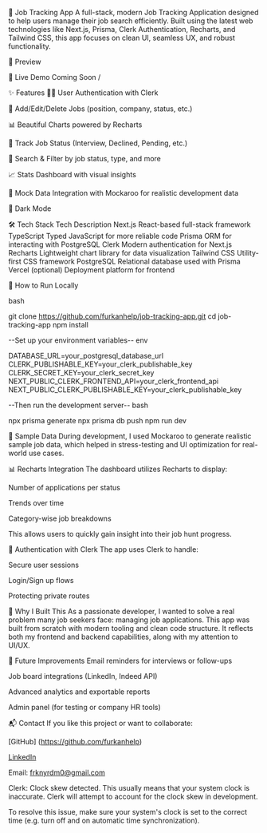 💼 
Job Tracking App
A full-stack, modern Job Tracking Application designed to help users manage their job search efficiently. Built using the latest web technologies like Next.js, Prisma, Clerk Authentication, Recharts, and Tailwind CSS, this app focuses on clean UI, seamless UX, and robust functionality.

📸 Preview


🚀 Live Demo
Coming Soon /

✨ Features
🧑‍💼 User Authentication with Clerk

📄 Add/Edit/Delete Jobs (position, company, status, etc.)

📊 Beautiful Charts powered by Recharts

📅 Track Job Status (Interview, Declined, Pending, etc.)

🔎 Search & Filter by job status, type, and more

📈 Stats Dashboard with visual insights

🧪 Mock Data Integration with Mockaroo for realistic development data

🌙 Dark Mode 

🛠️ Tech Stack
Tech	Description
Next.js	React-based full-stack framework
TypeScript	Typed JavaScript for more reliable code
Prisma	ORM for interacting with PostgreSQL
Clerk	Modern authentication for Next.js
Recharts	Lightweight chart library for data visualization
Tailwind CSS	Utility-first CSS framework
PostgreSQL	Relational database used with Prisma
Vercel (optional)	Deployment platform for frontend

🧰 How to Run Locally

bash

git clone https://github.com/furkanhelp/job-tracking-app.git
cd job-tracking-app
npm install

--Set up your environment variables--
env

DATABASE_URL=your_postgresql_database_url
CLERK_PUBLISHABLE_KEY=your_clerk_publishable_key
CLERK_SECRET_KEY=your_clerk_secret_key
NEXT_PUBLIC_CLERK_FRONTEND_API=your_clerk_frontend_api
NEXT_PUBLIC_CLERK_PUBLISHABLE_KEY=your_clerk_publishable_key

--Then run the development server--
bash

npx prisma generate
npx prisma db push
npm run dev

🧪 Sample Data
During development, I used Mockaroo to generate realistic sample job data, which helped in stress-testing and UI optimization for real-world use cases.

📊 Recharts Integration
The dashboard utilizes Recharts to display:

Number of applications per status

Trends over time

Category-wise job breakdowns

This allows users to quickly gain insight into their job hunt progress.

🔐 Authentication with Clerk
The app uses Clerk to handle:

Secure user sessions

Login/Sign up flows

Protecting private routes

🎯 Why I Built This
As a passionate developer, I wanted to solve a real problem many job seekers face: managing job applications. This app was built from scratch with modern tooling and clean code structure. It reflects both my frontend and backend capabilities, along with my attention to UI/UX.

📌 Future Improvements
Email reminders for interviews or follow-ups

Job board integrations (LinkedIn, Indeed API)

Advanced analytics and exportable reports

Admin panel (for testing or company HR tools)


📬 Contact
If you like this project or want to collaborate:

[GitHub] (https://github.com/furkanhelp)

[LinkedIn](https://www.linkedin.com/in/furkanyardm/)

Email: frknyrdm0@gmail.com

Clerk: Clock skew detected. This usually means that your system clock is inaccurate. Clerk will attempt to account for the clock skew in development.

To resolve this issue, make sure your system's clock is set to the correct time (e.g. turn off and on automatic time synchronization).
